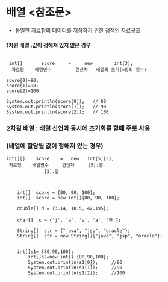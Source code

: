 # 배열 <참조문>
* 동일한 자료형의 데이터를 저장하기 위한 정적인 자료구조

#### 1차원 배열 :값이 정해져 있지 않은 경우
``````

 int[]       score     =     new        int[3];
  자료형    배열변수         연산자   배열의 크기(=방의 갯수)

score[0]=80;
score[1]=90;
score[2]=100;

System.out.println(score[0]);   // 80
System.out.println(score[1]);   // 90
System.out.println(score[2]);   // 100

```````

### 2차원 배열 : 배열 선언과 동시에 초기화를 할때 주로 사용
###    (배열에 할당될 값이 정해져 있는 경우)
    
``````    
int[][]    score    =   new   int[5][3];
 자료형    배열변수     연산자     [5]:행
   		      [3]:열



    int[]  score = {80, 90, 100};
    int[]  score = new int[]{80, 90, 100};

    double[] d = {3.14, 10.5, 42.195};

    char[]  c = {'j', 'a', 'v', 'a', '안'};

    String[]  str = {"java", "jsp", "oracle"};
    String[]  str = new String[]{"java", "jsp", "oracle"};
    
    
    int[]s1= {80,90,100};
		int[]s2=new int[] {80,90,100};
		System.out.println(s1[0]);     //80
		System.out.println(s1[1]);     //90
		System.out.println(s1[2]);     //100
    
    

